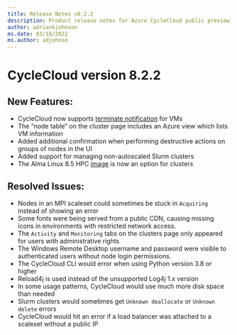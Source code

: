 ```yaml
---
title: Release Notes v8.2.2
description: Product release notes for Azure CycleCloud public preview v8.2.2
author: adriankjohnson
ms.date: 03/18/2022
ms.author: adjohnso
---
```


# CycleCloud version 8.2.2

## New Features:

* CycleCloud now supports [terminate notification](../how-to/scheduled-events.md#terminate-notification) for VMs
* The “node table” on the cluster page includes an Azure view which lists VM information
* Added additional confirmation when performing destructive actions on groups of nodes in the UI  
* Added support for managing non-autoscaled Slurm clusters  
* The Alma Linux 8.5 HPC [image](../images.md) is now an option for clusters

## Resolved Issues:

* Nodes in an MPI scaleset could sometimes be stuck in `Acquiring` instead of showing an error
* Some fonts were being served from a public CDN, causing missing icons in environments with restricted network access.
* The `Activity` and `Monitoring` tabs on the clusters page only appeared for users with administrative rights
* The Windows Remote Desktop username and password were visible to authenticated users without node login permissions.
* The CycleCloud CLI would error when using Python version 3.8 or higher
* Reload4j is used instead of the unsupported Log4j 1.x version  
* In some usage patterns, CycleCloud would use much more disk space than needed
* Slurm clusters would sometimes get `Unknown deallocate` or `Unknown delete` errors
* CycleCloud would hit an error if a load balancer was attached to a scaleset without a public IP
